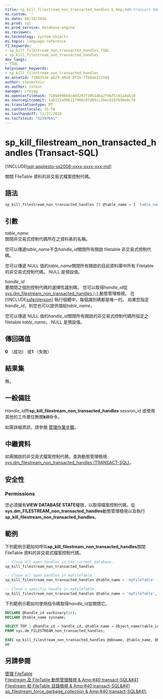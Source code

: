 ```yaml
---
title: sp_kill_filestream_non_transacted_handles & Amp;#40;transact-SQL&AMP;#41; |Microsoft Docs
ms.custom: ''
ms.date: 06/10/2016
ms.prod: sql
ms.prod_service: database-engine
ms.reviewer: ''
ms.technology: system-objects
ms.topic: language-reference
f1_keywords:
- sp_kill_filestream_non_transacted_handles_TSQL
- sp_kill_filestream_non_transacted_handles
dev_langs:
- TSQL
helpviewer_keywords:
- sp_kill_filestream_non_transacted_handles
ms.assetid: 7188353e-ab29-49a0-8f25-7fb8ab122589
author: stevestein
ms.author: sstein
manager: craigg
ms.openlocfilehash: 7189499084c40d297f30514ba2f9bf5c01ada510
ms.sourcegitcommit: 1ab115a906117966c07d89cc2becb1bf690e8c78
ms.translationtype: MT
ms.contentlocale: zh-TW
ms.lasthandoff: 11/27/2018
ms.locfileid: "52397641"
---
```

# <a name="spkillfilestreamnontransactedhandles-transact-sql"></a>sp_kill_filestream_non_transacted_handles (Transact-SQL)
[!INCLUDE[tsql-appliesto-ss2008-xxxx-xxxx-xxx-md](../../includes/tsql-appliesto-ss2008-xxxx-xxxx-xxx-md.md)]

  關閉 FileTable 資料的非交易式檔案控制代碼。  
  
## <a name="syntax"></a>語法  
  
```sql  
sp_kill_filestream_non_transacted_handles [[ @table_name = ] 'table_name', [[ @handle_id = ] @handle_id]]  
```  
  
## <a name="arguments"></a>引數  
 *table_name*  
 關閉非交易式控制代碼所在之資料表的名稱。  
  
 您可以傳遞*table_name*不含*handle_id*關閉所有開啟 filetable 非交易式控制代碼。  
  
 您可以傳遞 NULL 值的*table_name*關閉所有開啟的目前資料庫中所有 Filetable 的非交易式控制代碼。 NULL 是預設值。  
  
 *handle_id*  
 要關閉之個別控制代碼的選擇性識別碼。 您可以取得*handle_id*從[sys.dm_filestream_non_transacted_handles &#40;-&#41; ](../../relational-databases/system-dynamic-management-views/sys-dm-filestream-non-transacted-handles-transact-sql.md)動態管理檢視。 在 [!INCLUDE[ssNoVersion](../../includes/ssnoversion-md.md)] 執行個體中，每個識別碼都是唯一的。 如果您指定*handle_id*，則您也可以提供值給*table_name*。  
  
 您可以傳遞 NULL 值的*handle_id*關閉所有開啟的非交易式控制代碼所指定之 filetable *table_name*。 NULL 是預設值。  
  
## <a name="return-code-value"></a>傳回碼值  
 **0** （成功） 或**1** （失敗）  
  
## <a name="result-set"></a>結果集  
 無。  
  
## <a name="general-remarks"></a>一般備註  
 *Handle_id*所**sp_kill_filestream_non_transacted_handles** session_id 或使用其他的工作單位無關**kill**命令。  
  
 如需詳細資訊，請參閱 [管理作業步驟](../../relational-databases/blob/manage-filetables.md)。  
  
## <a name="metadata"></a>中繼資料  
 如需開啟的非交易式檔案控制代碼，查詢動態管理檢視[sys.dm_filestream_non_transacted_handles &#40;TRANSACT-SQL&#41;](../../relational-databases/system-dynamic-management-views/sys-dm-filestream-non-transacted-handles-transact-sql.md)。  
  
## <a name="security"></a>安全性  
  
### <a name="permissions"></a>Permissions  
 您必須擁有**VIEW DATABASE STATE**權限，以取得檔案控制代碼，從**sys.dm_FILESTREAM_non_transacted_handles**動態管理檢視以及執行**sp_kill_filestream_non_transacted_handles**。  
  
## <a name="examples"></a>範例  
 下列範例示範如何呼叫**sp_kill_filestream_non_transacted_handles**關閉 FileTable 資料的非交易式檔案控制代碼。  
  
```sql  
-- Close all open handles in the current database.  
sp_kill_filestream_non_transacted_handles  
  
-- Close all open handles in myFileTable.  
sp_kill_filestream_non_transacted_handles @table_name = 'myFileTable'  
  
-- Close a specific handle in myFileTable.  
sp_kill_filestream_non_transacted_handles @table_name = 'myFileTable', @handle_id = 0xFFFAAADD  
```  
  
 下列範例示範如何使用指令碼取得*handle_id*並關閉它。  
  
```sql  
DECLARE @handle_id varbinary(16);  
DECLARE @table_name sysname;  
  
SELECT TOP 1 @handle_id = handle_id, @table_name = Object_name(table_id)  
FROM sys.dm_FILESTREAM_non_transacted_handles;  
  
EXEC sp_kill_filestream_non_transacted_handles @dbname, @table_name, @handle_id;  
GO  
```  
  
## <a name="see-also"></a>另請參閱  
 [管理 FileTable](../../relational-databases/blob/manage-filetables.md)  
 [Filestream 及 FileTable 動態管理檢視 & Amp;#40;transact-SQL&AMP;#41](../system-dynamic-management-views/filestream-and-filetable-dynamic-management-views-transact-sql.md)
 <br>[Filestream 和 FileTable 目錄檢視 & Amp;#40;transact-SQL&AMP;#41](../system-catalog-views/filestream-and-filetable-catalog-views-transact-sql.md)
 <br>[sp_filestream_force_garbage_collection & Amp;#40;transact-SQL&AMP;#41;](filestream-and-filetable-sp-filestream-force-garbage-collection.md)
  
